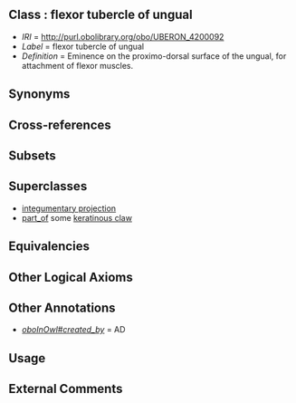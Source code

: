 
## Class : flexor tubercle of ungual

 * *IRI* = http://purl.obolibrary.org/obo/UBERON_4200092
 * *Label* = flexor tubercle of ungual
 * *Definition* = Eminence on the proximo-dorsal surface of the ungual, for attachment of flexor muscles.

## Synonyms


## Cross-references


## Subsets


## Superclasses

 * [integumentary projection](../../UBERON/03/UBERON_0013703.md)
 * [part_of](../../BFO/50/BFO_0000050.md) some [keratinous claw](../../UBERON/09/UBERON_3010209.md)

## Equivalencies


## Other Logical Axioms


## Other Annotations

 * *[oboInOwl#created_by](../../oboInOwl#created/by/oboInOwl#created_by.md)* = AD

## Usage


## External Comments

